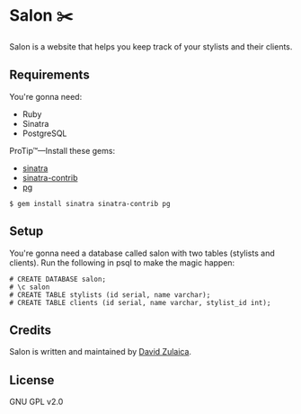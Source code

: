 # Salon ✂️

Salon is a website that helps you keep track of your stylists and their clients.

## Requirements

You're gonna need:
- Ruby
- Sinatra
- PostgreSQL

ProTip™—Install these gems:
- [sinatra](https://rubygems.org/gems/sinatra)
- [sinatra-contrib](https://rubygems.org/gems/sinatra-contrib)
- [pg](https://rubygems.org/gems/pg)

```
$ gem install sinatra sinatra-contrib pg
```

## Setup

You're gonna need a database called salon with two tables (stylists and clients).
Run the following in psql to make the magic happen:

```
# CREATE DATABASE salon;
# \c salon
# CREATE TABLE stylists (id serial, name varchar);
# CREATE TABLE clients (id serial, name varchar, stylist_id int);
```

## Credits

Salon is written and maintained by [David Zulaica](http://zulaica.info).

## License
GNU GPL v2.0
